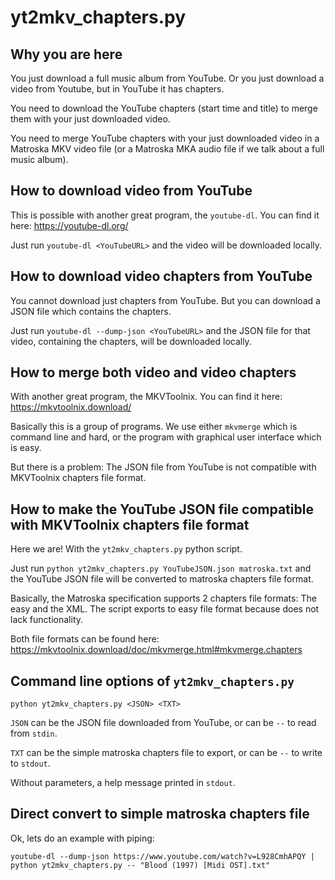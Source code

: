 # yt2mkv_chapters.py


## Why you are here

You just download a full music album from YouTube. Or you just download a video from Youtube, but in YouTube it has chapters.

You need to download the YouTube chapters (start time and title) to merge them with your just downloaded video.

You need to merge YouTube chapters with your just downloaded video in a Matroska MKV video file (or a Matroska MKA audio file if we talk about a full music album).


## How to download video from YouTube

This is possible with another  great program, the `youtube-dl`. You can find it here: https://youtube-dl.org/

Just run `youtube-dl <YouTubeURL>` and the video will be downloaded locally.


## How to download video chapters from YouTube

You cannot download just chapters from YouTube. But you can download a JSON file which contains the chapters.

Just run `youtube-dl --dump-json <YouTubeURL>` and the JSON file for that video, containing the chapters, will be downloaded locally.


## How to merge both video and video chapters

With another great program, the MKVToolnix. You can find it here: https://mkvtoolnix.download/

Basically this is a group of programs. We use either `mkvmerge` which is command line and hard, or the program with graphical user interface which is easy.

But there is a problem: The JSON file from YouTube is not compatible with MKVToolnix chapters file format.


## How to make the YouTube JSON file compatible with MKVToolnix chapters file format

Here we are! With the `yt2mkv_chapters.py` python script.

Just run `python yt2mkv_chapters.py YouTubeJSON.json matroska.txt` and the YouTube JSON file will be converted to matroska chapters file format.

Basically, the Matroska specification supports 2 chapters file formats: The easy and the XML. The script exports to easy file format because does not lack functionality.

Both file formats can be found here: https://mkvtoolnix.download/doc/mkvmerge.html#mkvmerge.chapters


## Command line options of `yt2mkv_chapters.py`
```
python yt2mkv_chapters.py <JSON> <TXT>
```
`JSON` can be the JSON file downloaded from YouTube, or can be `--` to read from `stdin`.

`TXT` can be the simple matroska chapters file to export, or can be `--` to write to `stdout`.

Without parameters, a help message printed in `stdout`.


## Direct convert to simple matroska chapters file
Ok, lets do an example with piping:
```
youtube-dl --dump-json https://www.youtube.com/watch?v=L928CmhAPQY | python yt2mkv_chapters.py -- "Blood (1997) [Midi OST].txt"
```
